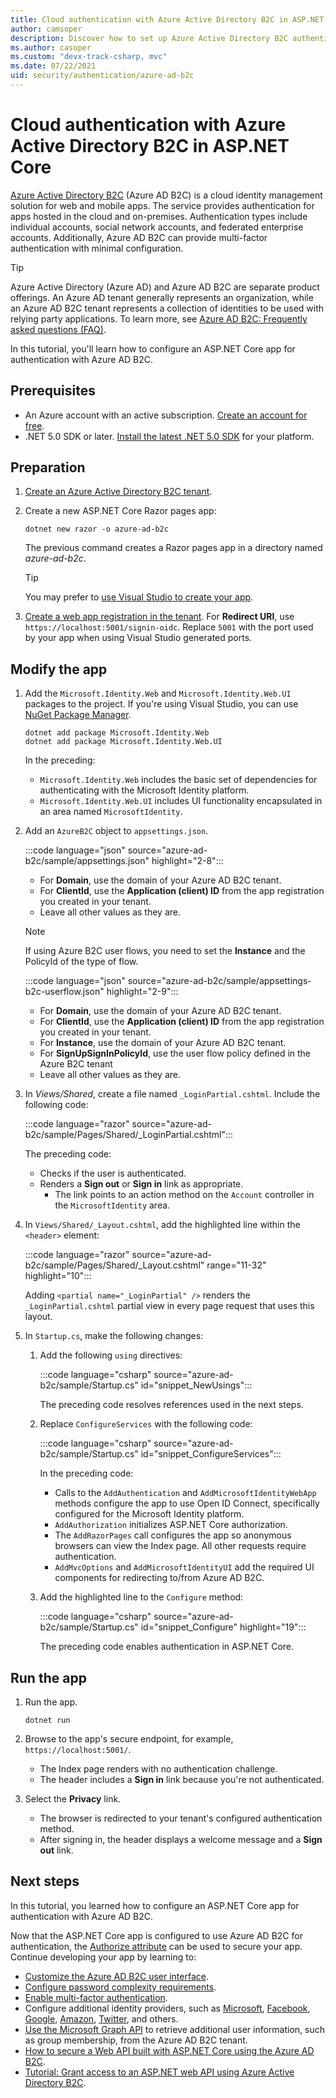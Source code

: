 ```yaml
---
title: Cloud authentication with Azure Active Directory B2C in ASP.NET Core
author: camsoper
description: Discover how to set up Azure Active Directory B2C authentication with ASP.NET Core.
ms.author: casoper
ms.custom: "devx-track-csharp, mvc"
ms.date: 07/22/2021
uid: security/authentication/azure-ad-b2c
---
```

# Cloud authentication with Azure Active Directory B2C in ASP.NET Core

[Azure Active Directory B2C](/azure/active-directory-b2c/active-directory-b2c-overview) (Azure AD B2C) is a cloud identity management solution for web and mobile apps. The service provides authentication for apps hosted in the cloud and on-premises. Authentication types include individual accounts, social network accounts, and federated enterprise accounts. Additionally, Azure AD B2C can provide multi-factor authentication with minimal configuration.

> [!TIP]
> Azure Active Directory (Azure AD) and Azure AD B2C are separate product offerings. An Azure AD tenant generally represents an organization, while an Azure AD B2C tenant represents a collection of identities to be used with relying party applications. To learn more, see [Azure AD B2C: Frequently asked questions (FAQ)](/azure/active-directory-b2c/active-directory-b2c-faqs).

In this tutorial, you'll learn how to configure an ASP.NET Core app for authentication with Azure AD B2C.

## Prerequisites


- An Azure account with an active subscription. [Create an account for free](https://azure.microsoft.com/free/dotnet).
- .NET 5.0 SDK or later. [Install the latest .NET 5.0 SDK](https://dotnet.microsoft.com/download/dotnet/5.0) for your platform.

## Preparation

1. [Create an Azure Active Directory B2C tenant](/azure/active-directory-b2c/tutorial-create-tenant).
1. Create a new ASP.NET Core Razor pages app:
    
    ```dotnetcli
    dotnet new razor -o azure-ad-b2c
    ```
    
    The previous command creates a Razor pages app in a directory named *azure-ad-b2c*. 
    
    > [!TIP]
    > You may prefer to [use Visual Studio to create your app](/visualstudio/ide/quickstart-aspnet-core).

1. [Create a web app registration in the tenant](/azure/active-directory-b2c/tutorial-register-applications#register-a-web-application). For **Redirect URI**, use `https://localhost:5001/signin-oidc`.  Replace `5001` with the port used by your app when using Visual Studio generated ports.
 
## Modify the app

1. Add the `Microsoft.Identity.Web` and `Microsoft.Identity.Web.UI` packages to the project. If you're using Visual Studio, you can use [NuGet Package Manager](/nuget/consume-packages/install-use-packages-visual-studio).

    ```dotnetcli
    dotnet add package Microsoft.Identity.Web
    dotnet add package Microsoft.Identity.Web.UI
    ```
    
    In the preceding:

    - `Microsoft.Identity.Web` includes the basic set of dependencies for authenticating with the Microsoft Identity platform.
    - `Microsoft.Identity.Web.UI` includes UI functionality encapsulated in an area named `MicrosoftIdentity`.

1. Add an `AzureB2C` object to `appsettings.json`.

    :::code language="json" source="azure-ad-b2c/sample/appsettings.json" highlight="2-8":::

    - For **Domain**, use the domain of your Azure AD B2C tenant.
    - For **ClientId**, use the **Application (client) ID** from the app registration you created in your tenant.
    - Leave all other values as they are.
 
    > [!NOTE]
    > If using Azure B2C user flows, you need to set the **Instance** and the PolicyId of the type of flow.

    :::code language="json" source="azure-ad-b2c/sample/appsettings-b2c-userflow.json" highlight="2-9":::

    - For **Domain**, use the domain of your Azure AD B2C tenant.
    - For **ClientId**, use the **Application (client) ID** from the app registration you created in your tenant.
    - For **Instance**, use the domain of your Azure AD B2C tenant.
    - For **SignUpSignInPolicyId**, use the user flow policy defined in the Azure B2C tenant
    - Leave all other values as they are.
	
1. In *Views/Shared*, create a file named `_LoginPartial.cshtml`. Include the following code:

    :::code language="razor" source="azure-ad-b2c/sample/Pages/Shared/_LoginPartial.cshtml":::    

    The preceding code:

    - Checks if the user is authenticated.
    - Renders a **Sign out** or **Sign in** link as appropriate.
        - The link points to an action method on the `Account` controller in the `MicrosoftIdentity` area.

1. In `Views/Shared/_Layout.cshtml`, add the highlighted line within the `<header>` element:

    :::code language="razor" source="azure-ad-b2c/sample/Pages/Shared/_Layout.cshtml" range="11-32" highlight="10":::
 
    Adding `<partial name="_LoginPartial" />` renders the `_LoginPartial.cshtml` partial view in every page request that uses this layout.

1. In `Startup.cs`, make the following changes:

    1. Add the following `using` directives:
    
        :::code language="csharp" source="azure-ad-b2c/sample/Startup.cs" id="snippet_NewUsings":::

        The preceding code resolves references used in the next steps.

    1. Replace `ConfigureServices` with the following code:
        
        :::code language="csharp" source="azure-ad-b2c/sample/Startup.cs" id="snippet_ConfigureServices":::

        In the preceding code:

        - Calls to the `AddAuthentication` and `AddMicrosoftIdentityWebApp` methods configure the app to use Open ID Connect, specifically configured for the Microsoft Identity platform.
        - `AddAuthorization` initializes ASP.NET Core authorization.
        - The `AddRazorPages` call configures the app so anonymous browsers can view the Index page. All other requests require authentication.
        - `AddMvcOptions` and `AddMicrosoftIdentityUI` add the required UI components for redirecting to/from Azure AD B2C.
    
    1. Add the highlighted line to the `Configure` method:
        
        :::code language="csharp" source="azure-ad-b2c/sample/Startup.cs" id="snippet_Configure" highlight="19":::

        The preceding code enables authentication in ASP.NET Core.

## Run the app

1. Run the app.
    
    ```dotnetcli
    dotnet run
    ```

1. Browse to the app's secure endpoint, for example, `https://localhost:5001/`.
    - The Index page renders with no authentication challenge.
    - The header includes a **Sign in** link because you're not authenticated.

1. Select the **Privacy** link.
    - The browser is redirected to your tenant's configured authentication method.
    - After signing in, the header displays a welcome message and a **Sign out** link.

## Next steps

In this tutorial, you learned how to configure an ASP.NET Core app for authentication with Azure AD B2C.

Now that the ASP.NET Core app is configured to use Azure AD B2C for authentication, the [Authorize attribute](xref:security/authorization/simple) can be used to secure your app. Continue developing your app by learning to:

* [Customize the Azure AD B2C user interface](/azure/active-directory-b2c/active-directory-b2c-reference-ui-customization).
* [Configure password complexity requirements](/azure/active-directory-b2c/active-directory-b2c-reference-password-complexity).
* [Enable multi-factor authentication](/azure/active-directory-b2c/active-directory-b2c-reference-mfa).
* Configure additional identity providers, such as [Microsoft](/azure/active-directory-b2c/active-directory-b2c-setup-msa-app), [Facebook](/azure/active-directory-b2c/active-directory-b2c-setup-fb-app), [Google](/azure/active-directory-b2c/active-directory-b2c-setup-goog-app), [Amazon](/azure/active-directory-b2c/active-directory-b2c-setup-amzn-app), [Twitter](/azure/active-directory-b2c/active-directory-b2c-setup-twitter-app), and others.
* [Use the Microsoft Graph API](/azure/active-directory-b2c/microsoft-graph-operations) to retrieve additional user information, such as group membership, from the Azure AD B2C tenant.
* [How to secure a Web API built with ASP.NET Core using the Azure AD B2C](https://github.com/Azure-Samples/active-directory-aspnetcore-webapp-openidconnect-v2/tree/master/4-WebApp-your-API/4-2-B2C).
* [Tutorial: Grant access to an ASP.NET web API using Azure Active Directory B2C](/azure/active-directory-b2c/tutorial-web-api-dotnet).
